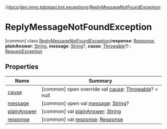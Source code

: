 //[docs](../../../index.md)/[dev.inmo.tgbotapi.bot.exceptions](../index.md)/[ReplyMessageNotFoundException](index.md)



# ReplyMessageNotFoundException  
 [common] class [ReplyMessageNotFoundException](index.md)(**response**: [Response](../../dev.inmo.tgbotapi.types/-response/index.md), **plainAnswer**: [String](https://kotlinlang.org/api/latest/jvm/stdlib/kotlin/-string/index.html), **message**: [String](https://kotlinlang.org/api/latest/jvm/stdlib/kotlin/-string/index.html)?, **cause**: [Throwable](https://kotlinlang.org/api/latest/jvm/stdlib/kotlin/-throwable/index.html)?) : [RequestException](../-request-exception/index.md)   


## Properties  
  
|  Name |  Summary | 
|---|---|
| <a name="dev.inmo.tgbotapi.bot.exceptions/ReplyMessageNotFoundException/cause/#/PointingToDeclaration/"></a>[cause](index.md#%5Bdev.inmo.tgbotapi.bot.exceptions%2FReplyMessageNotFoundException%2Fcause%2F%23%2FPointingToDeclaration%2F%5D%2FProperties%2F625018081)| <a name="dev.inmo.tgbotapi.bot.exceptions/ReplyMessageNotFoundException/cause/#/PointingToDeclaration/"></a> [common] open override val [cause](index.md#%5Bdev.inmo.tgbotapi.bot.exceptions%2FReplyMessageNotFoundException%2Fcause%2F%23%2FPointingToDeclaration%2F%5D%2FProperties%2F625018081): [Throwable](https://kotlinlang.org/api/latest/jvm/stdlib/kotlin/-throwable/index.html)? = null   <br>|
| <a name="dev.inmo.tgbotapi.bot.exceptions/ReplyMessageNotFoundException/message/#/PointingToDeclaration/"></a>[message](index.md#%5Bdev.inmo.tgbotapi.bot.exceptions%2FReplyMessageNotFoundException%2Fmessage%2F%23%2FPointingToDeclaration%2F%5D%2FProperties%2F625018081)| <a name="dev.inmo.tgbotapi.bot.exceptions/ReplyMessageNotFoundException/message/#/PointingToDeclaration/"></a> [common] open val [message](index.md#%5Bdev.inmo.tgbotapi.bot.exceptions%2FReplyMessageNotFoundException%2Fmessage%2F%23%2FPointingToDeclaration%2F%5D%2FProperties%2F625018081): [String](https://kotlinlang.org/api/latest/jvm/stdlib/kotlin/-string/index.html)?   <br>|
| <a name="dev.inmo.tgbotapi.bot.exceptions/ReplyMessageNotFoundException/plainAnswer/#/PointingToDeclaration/"></a>[plainAnswer](index.md#%5Bdev.inmo.tgbotapi.bot.exceptions%2FReplyMessageNotFoundException%2FplainAnswer%2F%23%2FPointingToDeclaration%2F%5D%2FProperties%2F625018081)| <a name="dev.inmo.tgbotapi.bot.exceptions/ReplyMessageNotFoundException/plainAnswer/#/PointingToDeclaration/"></a> [common] val [plainAnswer](index.md#%5Bdev.inmo.tgbotapi.bot.exceptions%2FReplyMessageNotFoundException%2FplainAnswer%2F%23%2FPointingToDeclaration%2F%5D%2FProperties%2F625018081): [String](https://kotlinlang.org/api/latest/jvm/stdlib/kotlin/-string/index.html)   <br>|
| <a name="dev.inmo.tgbotapi.bot.exceptions/ReplyMessageNotFoundException/response/#/PointingToDeclaration/"></a>[response](index.md#%5Bdev.inmo.tgbotapi.bot.exceptions%2FReplyMessageNotFoundException%2Fresponse%2F%23%2FPointingToDeclaration%2F%5D%2FProperties%2F625018081)| <a name="dev.inmo.tgbotapi.bot.exceptions/ReplyMessageNotFoundException/response/#/PointingToDeclaration/"></a> [common] val [response](index.md#%5Bdev.inmo.tgbotapi.bot.exceptions%2FReplyMessageNotFoundException%2Fresponse%2F%23%2FPointingToDeclaration%2F%5D%2FProperties%2F625018081): [Response](../../dev.inmo.tgbotapi.types/-response/index.md)   <br>|

